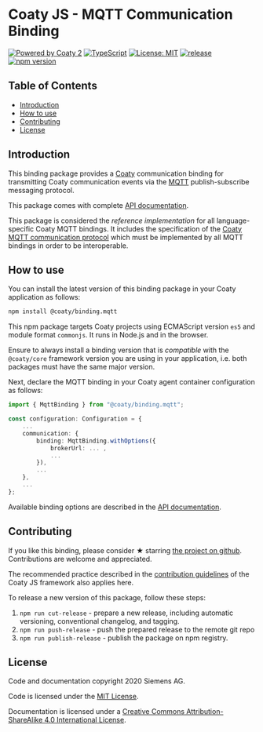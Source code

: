# Coaty JS - MQTT Communication Binding

[![Powered by Coaty 2](https://img.shields.io/badge/Powered%20by-Coaty%202-FF8C00.svg)](https://coaty.io)
[![TypeScript](https://img.shields.io/badge/Source%20code-TypeScript-007ACC.svg)](http://www.typescriptlang.org/)
[![License: MIT](https://img.shields.io/badge/License-MIT-blue.svg)](https://opensource.org/licenses/MIT)
[![release](https://img.shields.io/badge/release-Conventional%20Commits-yellow.svg)](https://conventionalcommits.org/)
[![npm version](https://badge.fury.io/js/%40coaty%2Fbinding.mqtt.svg)](https://www.npmjs.com/package/@coaty/binding.mqtt)

## Table of Contents

* [Introduction](#introduction)
* [How to use](#how-to-use)
* [Contributing](#contributing)
* [License](#license)

## Introduction

This binding package provides a [Coaty](https://coaty.io) communication binding
for transmitting Coaty communication events via the [MQTT](https://mqtt.org/)
publish-subscribe messaging protocol.

This package comes with complete [API
documentation](https://coatyio.github.io/binding.mqtt.js/api/index.html).

This package is considered the *reference implementation* for all
language-specific Coaty MQTT bindings. It includes the specification of the
[Coaty MQTT communication
protocol](https://coatyio.github.io/binding.mqtt.js/man/communication-protocol/)
which must be implemented by all MQTT bindings in order to be interoperable.

## How to use

You can install the latest version of this binding package in your Coaty
application as follows:

```sh
npm install @coaty/binding.mqtt
```

This npm package targets Coaty projects using ECMAScript version `es5` and
module format `commonjs`. It runs in Node.js and in the browser.

Ensure to always install a binding version that is *compatible* with the
`@coaty/core` framework version you are using in your application, i.e. both
packages must have the same major version.

Next, declare the MQTT binding in your Coaty agent container configuration as
follows:

```ts
import { MqttBinding } from "@coaty/binding.mqtt";

const configuration: Configuration = {
    ...
    communication: {
        binding: MqttBinding.withOptions({
            brokerUrl: ... ,
            ...
        }),
        ...
    },
    ...
};
```

Available binding options are described in the [API
documentation](https://coatyio.github.io/binding.mqtt.js/api/interfaces/mqttbindingoptions.html).

## Contributing

If you like this binding, please consider &#x2605; starring [the project on
github](https://github.com/coatyio/binding.mqtt.js). Contributions are welcome
and appreciated.

The recommended practice described in the [contribution
guidelines](https://github.com/coatyio/coaty-js/blob/master/CONTRIBUTING.md) of
the Coaty JS framework also applies here.

To release a new version of this package, follow these steps:

1. `npm run cut-release` - prepare a new release, including automatic
   versioning, conventional changelog, and tagging.
2. `npm run push-release` - push the prepared release to the remote git repo
3. `npm run publish-release` - publish the package on npm registry.

## License

Code and documentation copyright 2020 Siemens AG.

Code is licensed under the [MIT License](https://opensource.org/licenses/MIT).

Documentation is licensed under a
[Creative Commons Attribution-ShareAlike 4.0 International License](http://creativecommons.org/licenses/by-sa/4.0/).
